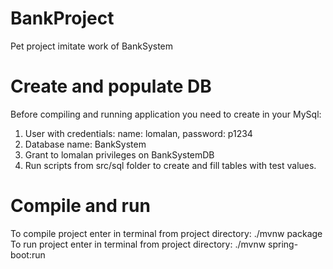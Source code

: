 # BankProject
Pet project imitate work of BankSystem

# Create and populate DB

Before compiling and running application you need to create in your MySql:
1) User with credentials:
name: lomalan,
password: p1234
2) Database name: BankSystem
3) Grant to lomalan privileges on BankSystemDB
4) Run scripts from src/sql folder to create and fill tables with test values. 


# Compile and run
To compile project enter in terminal from project directory: ./mvnw package
To run project enter in terminal from project directory: ./mvnw spring-boot:run

